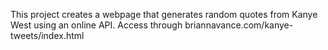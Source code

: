 This project creates a webpage that generates random quotes from Kanye West using an online API. 
Access through briannavance.com/kanye-tweets/index.html
